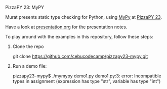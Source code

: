 PizzaPY 23: MyPY

Murat presents static type checking for Python, using [MyPy](http://mypy-lang.org/) at [PizzaPY 23](https://www.meetup.com/PizzaPy-PH/events/235261664/).

Have a look at [presentation.org](./presentation.org) for the presentation notes.

To play around with the examples in this repository, follow these steps:

1. Clone the repo

    git clone https://github.com/cebucodecamp/pizzapy23-mypy.git

2. Run a demo file:

    pizzapy23-mypy$ ./mymypy demo1.py
    demo1.py:3: error: Incompatible types in assignment (expression has type "str", variable has type "int")
